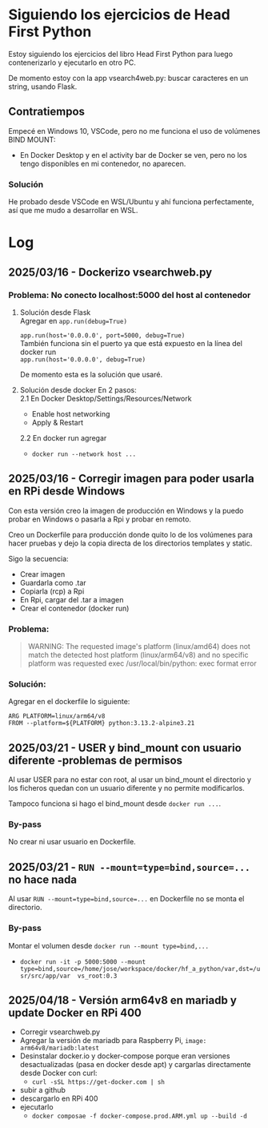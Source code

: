 # Siguiendo los ejercicios de Head First Python

Estoy siguiendo los ejercicios del libro Head First Python para luego contenerizarlo y ejecutarlo en otro PC. 

De momento estoy con la app vsearch4web.py: buscar caracteres en un string, usando Flask.

## Contratiempos
Empecé en Windows 10, VSCode, pero no me funciona el uso de volúmenes BIND MOUNT: 
  - En Docker Desktop y en el activity bar de Docker se ven, pero no los tengo disponibles en mi contenedor, no aparecen.

### Solución
He probado desde VSCode en WSL/Ubuntu y ahí funciona perfectamente, así que me mudo a desarrollar en WSL.


# Log
## 2025/03/16 - Dockerizo vsearchweb.py
### Problema: No conecto localhost:5000 del host al contenedor
1. Solución desde Flask  
Agregar en `app.run(debug=True)`  

   `app.run(host='0.0.0.0', port=5000, debug=True)`  
También funciona sin el puerto ya que está expuesto en la línea del docker run  
  `app.run(host='0.0.0.0', debug=True)`  
  
    De momento esta es la solución que usaré.  

2. Solución desde docker
En 2 pasos:  
  2.1 En Docker Desktop/Settings/Resources/Network  
    - Enable host networking  
    - Apply & Restart  
    
    2.2 En docker run agregar  
    - `docker run --network host ...`  

## 2025/03/16 - Corregir imagen para poder usarla en RPi desde Windows

Con esta versión creo la imagen de producción en Windows y la puedo probar en Windows o pasarla a Rpi y probar en remoto.   

Creo un Dockerfile para producción donde quito lo de los volúmenes para hacer pruebas y dejo la copia directa de los directorios templates y static.  

Sigo la secuencia:  
- Crear imagen  
- Guardarla como .tar  
- Copiarla (rcp) a Rpi  
- En Rpi, cargar  del .tar a imagen  
- Crear el contenedor (docker run)  

### Problema:  
> WARNING: The requested image's platform (linux/amd64) does not match the detected host platform (linux/arm64/v8) and no specific platform was requested exec /usr/local/bin/python: exec format error
### Solución:  
Agregar en el dockerfile lo siguiente:  
```
ARG PLATFORM=linux/arm64/v8
FROM --platform=${PLATFORM} python:3.13.2-alpine3.21 
```

## 2025/03/21 - USER y bind_mount con usuario diferente -problemas de permisos

Al usar USER para no estar con root, al usar un bind_mount el directorio y los ficheros quedan con un usuario diferente y no permite modificarlos.  

Tampoco funciona si hago el bind_mount desde `docker run ...`.  

### By-pass
No crear ni usar usuario en Dockerfile.

## 2025/03/21 - `RUN --mount=type=bind,source=...` no hace nada

Al usar `RUN --mount=type=bind,source=...` en Dockerfile no se monta el directorio.  

### By-pass
Montar el  volumen desde `docker run --mount type=bind,...`  

- `docker run -it -p 5000:5000 --mount type=bind,source=/home/jose/workspace/docker/hf_a_python/var,dst=/usr/src/app/var 
vs_root:0.3`  

## 2025/04/18 - Versión arm64v8 en mariadb y update Docker en RPi 400
- Corregir vsearchweb.py
- Agregar la versión de mariadb para Raspberry Pi, `image: arm64v8/mariadb:latest`
- Desinstalar docker.io y docker-compose porque eran versiones desactualizadas (pasa en docker desde apt) y cargarlas directamente desde Docker con curl:  
  + `curl -sSL https://get-docker.com | sh`  
- subir a github
- descargarlo en RPi 400
- ejecutarlo  
  + `docker composae -f docker-compose.prod.ARM.yml up --build -d`  
  